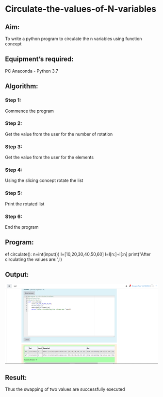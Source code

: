# Circulate-the-values-of-N-variables
## Aim:
To write a python program to circulate the n variables using function concept
## Equipment’s required:
PC
Anaconda - Python 3.7
## Algorithm: 
### Step 1: 
Commence the program
### Step 2: 
Get the value from the user for the number of rotation
### Step 3: 
Get the value from the user for the elements
### Step 4: 
Using the slicing concept rotate the list
### Step 5: 
Print the rotated list
### Step 6: 
End the program
## Program:
ef circulate():
    n=int(input())
    l=[10,20,30,40,50,60]
    l=l[n:]+l[:n]
    print("After circulating the values are:",l)
## Output:
![GitHub Logo](assignment2.png)
## Result:
Thus the swapping of two values are successfully executed
